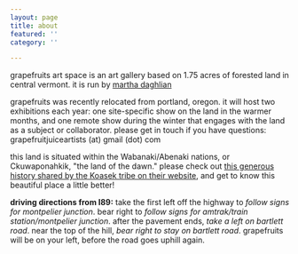 ```yaml
---
layout: page
title: about
featured: ''
category: ''

---
```

grapefruits art space is an art gallery based on 1.75 acres of forested land in central vermont. it is run by [martha daghlian ](marthadaghlian.com)

grapefruits was recently relocated from portland, oregon. it will host two exhibitions each year: one site-specific show on the land in the warmer months, and one remote show during the winter that engages with the land as a subject or collaborator. please get in touch if you have questions: grapefruitjuiceartists (at) gmail (dot) com

this land is situated within the Wabanaki/Abenaki nations, or Ckuwaponahkik, "the land of the dawn." please check out [this generous history shared by the Koasek tribe on their website](https://koasekabenakination.com/our-history/), and get to know this beautiful place a little better!

**driving directions from I89:** take the first left off the highway to _follow signs for montpelier junction_. bear right to _follow signs for amtrak/train station/montpelier junction_. after the pavement ends, _take a left on bartlett road_. near the top of the hill, _bear right to stay on bartlett road_. grapefruits will be on your left, before the road goes uphill again.